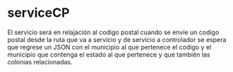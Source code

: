 # serviceCP
El servicio será en relajación al codigo postal cuando se envíe un codigo postal desde la ruta que va a servicio y de servicio a controlador se espera que regrese un JSON con el municipio al que pertenece el codigo y el municipio que contenga el estado al que pertenece y que también las colonias relacionadas.
